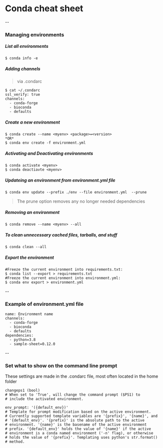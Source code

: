 # Conda cheat sheet
--

### Managing environments
##### List all environments

```
$ conda info -e
```

##### Adding channels
>via .condarc

```
$ cat ~/.condarc
ssl_verify: true
channels:
  - conda-forge
  - bioconda
  - defaults
```

##### Create a new environment

```
$ conda create --name <myenv> <package>=<version>
*OR*
$ conda env create -f environment.yml
```

##### Activating and Deactivating environments

```
$ conda activate <myenv> 
$ conda deactiavte <myenv>
```

##### Updateing an environment from environment.yml file
```
$ conda env update --prefix ./env --file environment.yml  --prune
```
>The prune option removes any no longer needed dependencies

##### Removing an environment

```
$ conda remove --name <myenv> --all
```

##### To clean unnecessary cached files, tarballs, and stuff

```
$ conda clean --all
```

##### Export the environment

```
#Freeze the current environment into requirements.txt:
$ conda list --export > requirements.txt
#Freeze the current environment into environment.yml:
$ conda env export > environment.yml

```

--

### Example of environment.yml file

```
name: Environment name
channels:
  - conda-forge
  - bioconda
  - defaults
dependencies:
  - python=3.8
  - sample-sheet=0.12.0
```
--

### Set what to show on the command line prompt
These settings are made in the .condarc file, most often located in the home folder

```
changeps1 (bool)  
# When set to 'True', will change the command prompt ($PS1) to 
# include the activated environment.

env_prompt: '({default_env})'
# Template for prompt modification based on the active environment.
# Currently supported template variables are '{prefix}', '{name}', and
# '{default_env}'. '{prefix}' is the absolute path to the active
# environment. '{name}' is the basename of the active environment
# prefix. '{default_env}' holds the value of '{name}' if the active
# environment is a conda named environment ('-n' flag), or otherwise
# holds the value of '{prefix}'. Templating uses python's str.format()
# method.
```

